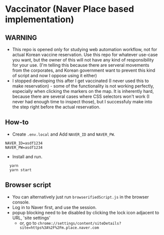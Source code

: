 # Vaccinator (Naver Place based implementation)

## WARNING

- This repo is opened only for studying web automation workflow, not for actual Korean vaccine reservation. Use this repo for whatever use-case you want, but the owner of this will not have any kind of responsibility for your use. (I'm telling this because there are serveral movements from the corporates, and Korean government want to prevent this kind of script and now I oppose using it either)
- I stopped developing this after I get vaccinated (I never used this to make reservation) - some of the functionality is not working perfectly, especially when clicking the markers on the map. It is inherently hard, because there are several cases where CSS selectors won't work (I never had enough time to inspect those), but I successfuly make into the step right before the actual reservation.

## How-to

- Create `.env.local` and Add `NAVER_ID` and `NAVER_PW`.

```console
NAVER_ID=asdf1234
NAVER_PW=asdf1234
```

- Install and run.

```console
  yarn
  yarn start
```

## Browser script

- You can alternatively just run `browserifiedScript.js` in the browser console.
- Log in to Naver first, and use the session.
- popup blocking need to be disabled by clicking the lock icon adjacent to URL, 'site settings'
  - or, go to `chrome://settings/content/siteDetails?site=https%3A%2F%2Fm.place.naver.com`
